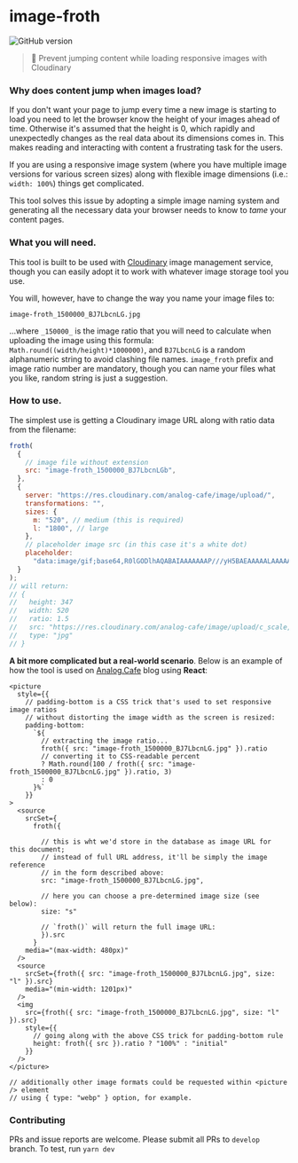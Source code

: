 # image-froth

![GitHub version](https://badge.fury.io/gh/roast-cms%2Fimage-froth.svg)

> 🥛 Prevent jumping content while loading responsive images with Cloudinary

### Why does content jump when images load?

If you don't want your page to jump every time a new image is starting to load you need to let the browser know the height of your images ahead of time. Otherwise it's assumed that the height is 0, which rapidly and unexpectedly changes as the real data about its dimensions comes in. This makes reading and interacting with content a frustrating task for the users.

If you are using a responsive image system (where you have multiple image versions for various screen sizes) along with flexible image dimensions (i.e.: `width: 100%`) things get complicated.

This tool solves this issue by adopting a simple image naming system and generating all the necessary data your browser needs to know to _tame_ your content pages.

### What you will need.

This tool is built to be used with [Cloudinary](https://cloudinary.com) image management service, though you can easily adopt it to work with whatever image storage tool you use.

You will, however, have to change the way you name your image files to:

```
image-froth_1500000_BJ7LbcnLG.jpg
```

...where `_150000_` is the image ratio that you will need to calculate when uploading the image using this formula: `Math.round((width/height)*1000000)`, and `BJ7LbcnLG` is a random alphanumeric string to avoid clashing file names. `image_froth` prefix and image ratio number are mandatory, though you can name your files what you like, random string is just a suggestion.

### How to use.

The simplest use is getting a Cloudinary image URL along with ratio data from the filename:

```javascript
froth(
  {
    // image file without extension
    src: "image-froth_1500000_BJ7LbcnLGb",
  },
  {
    server: "https://res.cloudinary.com/analog-cafe/image/upload/",
    transformations: "",
    sizes: {
      m: "520", // medium (this is required)
      l: "1800", // large
    },
    // placeholder image src (in this case it's a white dot)
    placeholder:
      "data:image/gif;base64,R0lGODlhAQABAIAAAAAAAP///yH5BAEAAAAALAAAAAABAAEAAAIBRAA7",
  }
);
// will return:
// {
//   height: 347
//   width: 520
//   ratio: 1.5
//   src: "https://res.cloudinary.com/analog-cafe/image/upload/c_scale,fl_progressive,w_1268/image-froth_1500000_BJ7LbcnLGb.jpg"
//   type: "jpg"
// }
```

**A bit more complicated but a real-world scenario**. Below is an example of how the tool is used on [Analog.Cafe](https://www.analog.cafe) blog using **React**:

```
<picture
  style={{
    // padding-bottom is a CSS trick that's used to set responsive image ratios
    // without distorting the image width as the screen is resized:
    padding-bottom:
      `${
        // extracting the image ratio...
        froth({ src: "image-froth_1500000_BJ7LbcnLG.jpg" }).ratio
        // converting it to CSS-readable percent
        ? Math.round(100 / froth({ src: "image-froth_1500000_BJ7LbcnLG.jpg" }).ratio, 3)
        : 0
      }%`
    }}
>
  <source
    srcSet={
      froth({

        // this is wht we'd store in the database as image URL for this document;
        // instead of full URL address, it'll be simply the image reference
        // in the form described above:
        src: "image-froth_1500000_BJ7LbcnLG.jpg",

        // here you can choose a pre-determined image size (see below):
        size: "s"

        // `froth()` will return the full image URL:
        }).src
      }
    media="(max-width: 480px)"
  />
  <source
    srcSet={froth({ src: "image-froth_1500000_BJ7LbcnLG.jpg", size: "l" }).src}
    media="(min-width: 1201px)"
  />
  <img
    src={froth({ src: "image-froth_1500000_BJ7LbcnLG.jpg", size: "l" }).src}
    style={{
      // going along with the above CSS trick for padding-bottom rule
      height: froth({ src }).ratio ? "100%" : "initial"
    }}
  />
</picture>

// additionally other image formats could be requested within <picture /> element
// using { type: "webp" } option, for example.
```

### Contributing

PRs and issue reports are welcome. Please submit all PRs to `develop` branch. To test, run `yarn dev`
